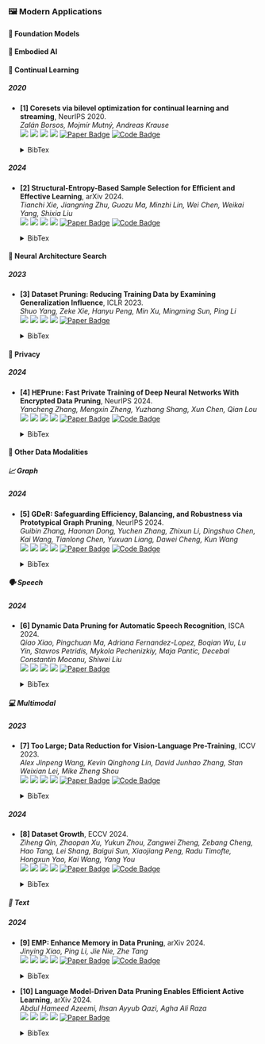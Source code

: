 ### 🖼️ Modern Applications

#### 🎯 Foundation Models


#### 🎯 Embodied AI


#### 🎯 Continual Learning
##### 2020
- **[1] Coresets via bilevel optimization for continual learning and streaming**, NeurIPS 2020.  
*Zalán Borsos, Mojmír Mutný, Andreas Krause*  
![](https://img.shields.io/badge/Bilevel—Coreset-blue) ![](https://img.shields.io/badge/Image_Classification-green) ![](https://img.shields.io/badge/Optimization-red) ![](https://img.shields.io/badge/Dataset_Pruning-orange)
<a href="https://proceedings.neurips.cc/paper_files/paper/2020/file/aa2a77371374094fe9e0bc1de3f94ed9-Paper.pdf"><img src="https://img.shields.io/badge/NeurIPS-Paper-%23D2691E" alt="Paper Badge"></a>
<a href="https://github.com/zalanborsos/bilevel_coresets"><img src="https://img.shields.io/badge/GitHub-Code-brightgreen?logo=github" alt="Code Badge"></a>
    <details> <summary>BibTex</summary>

    ```bibtex
    @article{borsos2020coresets,
    title={Coresets via bilevel optimization for continual learning and streaming},
    author={Borsos, Zal{\'a}n and Mutny, Mojmir and Krause, Andreas},
    journal={Advances in neural information processing systems},
    year={2020}
    }
    ```

    </details> 

##### 2024
- **[2] Structural-Entropy-Based Sample Selection for Efficient and Effective Learning**, arXiv 2024.  
*Tianchi Xie, Jiangning Zhu, Guozu Ma, Minzhi Lin, Wei Chen, Weikai Yang, Shixia Liu*  
![](https://img.shields.io/badge/SES-blue) ![](https://img.shields.io/badge/Image_Classification&Text_Classification&Object_Detection&Visual_Question,-green) ![](https://img.shields.io/badge/Entropy-red) ![](https://img.shields.io/badge/Dataset_Pruning-orange)
<a href="https://arxiv.org/pdf/2410.02268"><img src="https://img.shields.io/badge/arXiv-Paper-%23D2691E?logo=arXiv" alt="Paper Badge"></a>
<a href="https://anonymous.4open.science/r/SE-based_sample_selection-575B/"><img src="https://img.shields.io/badge/GitHub-Code-brightgreen?logo=github" alt="Code Badge"></a>
    <details> <summary>BibTex</summary>

    ```bibtex
    @article{xie2024structural,
    title={Structural-Entropy-Based Sample Selection for Efficient and Effective Learning},
    author={Xie, Tianchi and Zhu, Jiangning and Ma, Guozu and Lin, Minzhi and Chen, Wei and Yang, Weikai and Liu, Shixia},
    journal={arXiv preprint arXiv:2410.02268},
    year={2024}
    }
    ```

    </details> 

#### 🎯 Neural Architecture Search
##### 2023
- **[3] Dataset Pruning: Reducing Training Data by Examining Generalization Influence**, ICLR 2023.  
*Shuo Yang, Zeke Xie, Hanyu Peng, Min Xu, Mingming Sun, Ping Li*  
![](https://img.shields.io/badge/Optimization—based-blue) ![](https://img.shields.io/badge/Image_Classification-green) ![](https://img.shields.io/badge/Optimization-red) ![](https://img.shields.io/badge/Dataset_Pruning-orange)
<a href="https://iclr.cc/virtual/2023/poster/12019"><img src="https://img.shields.io/badge/ICLR-Paper-%23D2691E" alt="Paper Badge"></a>
    <details> <summary>BibTex</summary>

    ```bibtex
    @inproceedings{yang2023dataset,
    title={Dataset Pruning: Reducing Training Data by Examining Generalization Influence},
    author={Yang, Shuo and Xie, Zeke and Peng, Hanyu and Xu, Min and Sun, Mingming and Li, Ping},
    booktitle={The Eleventh International Conference on Learning Representations}, 
    year={2023}
    }
    ```

    </details> 

#### 🎯 Privacy
##### 2024
- **[4] HEPrune: Fast Private Training of Deep Neural Networks With Encrypted Data Pruning**, NeurIPS 2024.  
*Yancheng Zhang, Mengxin Zheng, Yuzhang Shang, Xun Chen, Qian Lou*  
![](https://img.shields.io/badge/HEPrune-blue) ![](https://img.shields.io/badge/Private_Training-green) ![](https://img.shields.io/badge/Error-red) ![](https://img.shields.io/badge/Dataset_Pruning-orange)
<a href="https://neurips.cc/virtual/2024/poster/93046"><img src="https://img.shields.io/badge/NeurIPS-Paper-%23D2691E" alt="Paper Badge"></a>
<a href="https://github.com/UCF-Lou-Lab-PET/Private-Data-Prune"><img src="https://img.shields.io/badge/GitHub-Code-brightgreen?logo=github" alt="Code Badge"></a>
    <details> <summary>BibTex</summary>

    ```bibtex
    @inproceedings{zhang2024heprune,
    title={HEPrune: Fast Private Training of Deep Neural Networks With Encrypted Data Pruning},
    author={Zhang, Yancheng and Zheng, Mengxin and Shang, Yuzhang and Chen, Xun and Lou, Qian},
    booktitle={The Thirty-eighth Annual Conference on Neural Information Processing Systems}, 
    year={2024}
    }
    ```

    </details> 

#### 🎯 Other Data Modalities
##### 📈 Graph
##### 2024
- **[5] GDeR: Safeguarding Efficiency, Balancing, and Robustness via Prototypical Graph Pruning**, NeurIPS 2024.  
*Guibin Zhang, Haonan Dong, Yuchen Zhang, Zhixun Li, Dingshuo Chen, Kai Wang, Tianlong Chen, Yuxuan Liang, Dawei Cheng, Kun Wang*  
![](https://img.shields.io/badge/GDeR-blue) ![](https://img.shields.io/badge/Graph_Classification-green) ![](https://img.shields.io/badge/Probability-red) ![](https://img.shields.io/badge/Dataset_Pruning-orange)
<a href="https://neurips.cc/virtual/2024/poster/95389"><img src="https://img.shields.io/badge/NeurIPS-Paper-%23D2691E" alt="Paper Badge"></a>
<a href="https://github.com/ins1stenc3/GDeR"><img src="https://img.shields.io/badge/GitHub-Code-brightgreen?logo=github" alt="Code Badge"></a>
    <details> <summary>BibTex</summary>

    ```bibtex
    @inproceedings{zhang2024gder,
    title={GDeR: Safeguarding Efficiency, Balancing, and Robustness via Prototypical Graph Pruning},
    author={Zhang, Guibin and Dong, Haonan and Zhang, Yuchen and Li, Zhixun and Chen, Dingshuo and Wang, Kai and Chen, Tianlong and Liang, Yuxuan and Cheng, Dawei and Wang, Kun},
    booktitle={The Thirty-eighth Annual Conference on Neural Information Processing Systems}, 
    year={2024}
    }
    ```

    </details> 

##### 🗣️ Speech
##### 2024
- **[6] Dynamic Data Pruning for Automatic Speech Recognition**, ISCA 2024.  
*Qiao Xiao, Pingchuan Ma, Adriana Fernandez-Lopez, Boqian Wu, Lu Yin, Stavros Petridis, Mykola Pechenizkiy, Maja Pantic, Decebal Constantin Mocanu, Shiwei Liu*  
![](https://img.shields.io/badge/DDP—ASR-blue) ![](https://img.shields.io/badge/Automatic_Speech_Recognitio-green) ![](https://img.shields.io/badge/Loss-red) ![](https://img.shields.io/badge/Dataset_Pruning-orange)
<a href="https://www.isca-archive.org/interspeech_2024/xiao24b_interspeech.pdf"><img src="https://img.shields.io/badge/ISCA-Paper-%23D2691E" alt="Paper Badge"></a>
    <details> <summary>BibTex</summary>

    ```bibtex
    @inproceedings{xiao2024dynamic,
    title={Dynamic Data Pruning for Automatic Speech Recognition},
    author={Xiao, Qiao and Ma, Pingchuan and Fernandez-Lopez, Adriana and Wu, Boqian and Yin, Lu and Petridis, Stavros and Pechenizkiy, Mykola and Pantic, Maja and Mocanu, Decebal C and Liu, Shiwei},
    booktitle={The 25th Interspeech Conference},
    year={2024}
    }
    ```

    </details> 

##### 💻 Multimodal
##### 2023
- **[7] Too Large; Data Reduction for Vision-Language Pre-Training**, ICCV 2023.  
*Alex Jinpeng Wang, Kevin Qinghong Lin, David Junhao Zhang, Stan Weixian Lei, Mike Zheng Shou*  
![](https://img.shields.io/badge/TL;DR-blue) ![](https://img.shields.io/badge/Multimodal-green) ![](https://img.shields.io/badge/Cluster-red) ![](https://img.shields.io/badge/Dataset_Pruning-orange)
<a href="https://openaccess.thecvf.com/content/ICCV2023/papers/Wang_Too_Large_Data_Reduction_for_Vision-Language_Pre-Training_ICCV_2023_paper.pdf"><img src="https://img.shields.io/badge/ICCV-Paper-%23D2691E" alt="Paper Badge"></a>
<a href="https://github.com/showlab/datacentric.vlp"><img src="https://img.shields.io/badge/GitHub-Code-brightgreen?logo=github" alt="Code Badge"></a>
    <details> <summary>BibTex</summary>

    ```bibtex
    @inproceedings{wang2023too,
    title={Too large; data reduction for vision-language pre-training},
    author={Wang, Alex Jinpeng and Lin, Kevin Qinghong and Zhang, David Junhao and Lei, Stan Weixian and Shou, Mike Zheng},
    booktitle={Proceedings of the IEEE/CVF International Conference on Computer Vision},
    year={2023}
    }
    ```

    </details> 

##### 2024
- **[8] Dataset Growth**, ECCV 2024.  
*Ziheng Qin, Zhaopan Xu, Yukun Zhou, Zangwei Zheng, Zebang Cheng, Hao Tang, Lei Shang, Baigui Sun, Xiaojiang Peng, Radu Timofte, Hongxun Yao, Kai Wang, Yang You*  
![](https://img.shields.io/badge/InfoGrowth-blue) ![](https://img.shields.io/badge/Multimodal-green) ![](https://img.shields.io/badge/Probability-red) ![](https://img.shields.io/badge/Dataset_Pruning-orange)
<a href="https://www.ecva.net/papers/eccv_2024/papers_ECCV/papers/01370.pdf"><img src="https://img.shields.io/badge/ECCV-Paper-%23D2691E" alt="Paper Badge"></a>
<a href="https://github.com/NUS-HPC-AI-Lab/InfoGrowth"><img src="https://img.shields.io/badge/GitHub-Code-brightgreen?logo=github" alt="Code Badge"></a>
    <details> <summary>BibTex</summary>

    ```bibtex
    @inproceedings{qin2024dataset,
    title={Dataset Growth}, 
    author={Ziheng Qin and Zhaopan Xu and Yukun Zhou and Zangwei Zheng and Zebang Cheng and Hao Tang and Lei Shang and Baigui Sun and Xiaojiang Peng and Radu Timofte and Hongxun Yao and Kai Wang and Yang You},
    booktitle={ECCV},
    year={2024}
    }
    ```

    </details> 

##### 📖 Text
##### 2024
- **[9] EMP: Enhance Memory in Data Pruning**, arXiv 2024.  
*Jinying Xiao, Ping Li, Jie Nie, Zhe Tang*  
![](https://img.shields.io/badge/EMP-blue) ![](https://img.shields.io/badge/Image_Classification&Contrastive_Learning-green) ![](https://img.shields.io/badge/Loss+Entropy-red) ![](https://img.shields.io/badge/Dataset_Pruning-orange)
<a href="https://arxiv.org/pdf/2408.16031"><img src="https://img.shields.io/badge/arXiv-Paper-%23D2691E?logo=arXiv" alt="Paper Badge"></a>
<a href="https://github.com/xiaojinying/EMP"><img src="https://img.shields.io/badge/GitHub-Code-brightgreen?logo=github" alt="Code Badge"></a>
    <details> <summary>BibTex</summary>

    ```bibtex
    @article{xiao2024emp,
    title={EMP: Enhance Memory in Data Pruning},
    author={Xiao, Jinying and Li, Ping and Nie, Jie and Tang, Zhe},
    journal={arXiv preprint arXiv:2408.16031},
    year={2024}
    }
    ```

    </details> 

- **[10] Language Model-Driven Data Pruning Enables Efficient Active Learning**, arXiv 2024.  
*Abdul Hameed Azeemi, Ihsan Ayyub Qazi, Agha Ali Raza*  
![](https://img.shields.io/badge/ActivePrune-blue) ![](https://img.shields.io/badge/Text_Analytics-green) ![](https://img.shields.io/badge/Perplexity-red) ![](https://img.shields.io/badge/Dataset_Pruning-orange)
<a href="https://arxiv.org/pdf/2410.04275"><img src="https://img.shields.io/badge/arXiv-Paper-%23D2691E?logo=arXiv" alt="Paper Badge"></a>
    <details> <summary>BibTex</summary>

    ```bibtex
    @article{azeemi2024language,
    title={Language Model-Driven Data Pruning Enables Efficient Active Learning},
    author={Azeemi, Abdul Hameed and Qazi, Ihsan Ayyub and Raza, Agha Ali},
    journal={arXiv preprint arXiv:2410.04275},
    year={2024}
    }
    ```

    </details> 